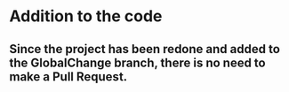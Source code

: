# Addition to the code
## Since the project has been redone and added to the GlobalChange branch, there is no need to make a Pull Request.

